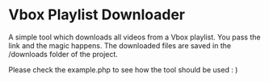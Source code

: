 # Vbox Playlist Downloader

A simple tool which downloads all videos from a Vbox playlist. You pass the link and the magic happens. The downloaded files are saved in the /downloads folder of the project.

Please check the example.php to see how the tool should be used : )
